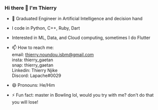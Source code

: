 ### Hi there 👋 I'm Thierry

<!--
**Thierrynjike/ThierryNjike** is a ✨ _special_ ✨ repository because its `README.md` (this file) appears on your GitHub profile.

Here are some ideas to get you started:
-->

- 🌱 Graduated Engineer in Artificial Intelligence and decision hand
- I code in Python, C++, Ruby, Dart
- Interested in ML, Data, and Cloud computing, sometimes I do Flutter

- 📫 How to reach me: <br>
  email: thierry.noundou.isbm@gmail.com <br>
  insta: thierry_gaetan <br>
  snap: thierry_gaetan <br>
  Linkedin: Thierry Njike <br>
  Discord: Lapache#0029 <br>
- 😄 Pronouns: He/Him

- ⚡ Fun fact: master in Bowling lol, would you try with me? don't do that you will lose!

